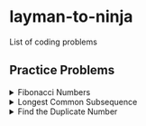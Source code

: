 # layman-to-ninja
List of coding problems

## Practice Problems

<details><summary>Fibonacci Numbers</summary>

```Java
package org.example;

import java.util.Arrays;

public class FibonacciNumber {

    public static void main(String[] args) {
        int n = 7;
        // recursive solution
        System.out.println(fib_recursive(n));

        // Dynamic programming
        int[] dp_arr = new int[n+1];
        Arrays.fill(dp_arr, -1);
        System.out.println(fib_memoization(n, dp_arr));
    }

    public static int fib_recursive(int n) {
        // base case
        if(n <= 1) return n;

        // recursive call
        return fib_recursive(n-1) + fib_recursive(n-2);
    }

    public static int fib_memoization(int n, int[] dp) {
        // base case
        if(n <= 1) return n;

        // if dp arr has value; use that
        if(dp[n] != -1) return dp[n];

        // Compute and Memoize the answer
        dp[n] = fib_memoization(n-1, dp) + fib_memoization(n-2, dp);
        return dp[n]; // first memoize; then return
    }

}

```
</details>

<details><summary>Longest Common Subsequence</summary>

##### Description

> A subsequence of a string is a new string generated from the original string with some characters (can be none) deleted without changing the relative order of the remaining characters.
> 
> For example, `"ace"` is a subsequence of `"abcde"`.
> 
> A common subsequence of two strings is a subsequence that is common to both strings.
>
> **Example**<br>
> **Input:** text1 = "abcde", text2 = "ace"
> **Output:** 3  
> **Explanation:** The longest common subsequence is "ace" and its length is 3.

Leetcode Link : [https://leetcode.com/problems/longest-common-subsequence/](https://leetcode.com/problems/longest-common-subsequence/)

##### Recursive Tree

[![](https://mermaid.ink/img/pako:eNp1VNFOwyAU_RWCD9OIZtC9rCYmk0t_QB8xBluqi21Zus7EOP9d2kLHsHYP2849l3s4B_qNc1NonOK3Vu3e0RPIBtlncynxhsORC5D4asQeLBZD1PECjFvoDAALvJwBdKCcADEwXqb_eaX2e9AlMp-6rdQOlduqSi_W67Jcr0luKtOmF8vl8m6ky8aJRjc398dOfWi02CyO6OEvzHuYOvEnPDd1bZqxzMOqxJfX9EriaTEeLAaWDX9h0cNuBgy4OXTIlOjVHJpiagEaTZh6fOFMGix6jnCGzSwrvA2cjkGFmTCXUxACi3MSNA5KsCioLAoKknFU0JIELf6QRLlwOlPoXePM7yCKDJgXHdkvqNc-5wid6ernCOb3F0UQFaIAjihzNswMy9CM9uEoJN6raFMi8ZbFKlwhY5HdIvlHFkO-Y06Z39RqDCuML7TTDl555pybrgire9UUaG-QaW7t8-yPmG2xxT714f4iToAAJYIAI8J-M5L5C33Xs06f8RIjhAmudVurbWFfSN89Yi_Bu661xKn9Waj2Q2LZ_FjeYVeoToti25kWp6Wq9ppgdejM41eTT8DIgq2yb7faoT-_UNVYiw)](https://mermaid.live/edit#pako:eNp1VNFOwyAU_RWCD9OIZtC9rCYmk0t_QB8xBluqi21Zus7EOP9d2kLHsHYP2849l3s4B_qNc1NonOK3Vu3e0RPIBtlncynxhsORC5D4asQeLBZD1PECjFvoDAALvJwBdKCcADEwXqb_eaX2e9AlMp-6rdQOlduqSi_W67Jcr0luKtOmF8vl8m6ky8aJRjc398dOfWi02CyO6OEvzHuYOvEnPDd1bZqxzMOqxJfX9EriaTEeLAaWDX9h0cNuBgy4OXTIlOjVHJpiagEaTZh6fOFMGix6jnCGzSwrvA2cjkGFmTCXUxACi3MSNA5KsCioLAoKknFU0JIELf6QRLlwOlPoXePM7yCKDJgXHdkvqNc-5wid6ernCOb3F0UQFaIAjihzNswMy9CM9uEoJN6raFMi8ZbFKlwhY5HdIvlHFkO-Y06Z39RqDCuML7TTDl555pybrgire9UUaG-QaW7t8-yPmG2xxT714f4iToAAJYIAI8J-M5L5C33Xs06f8RIjhAmudVurbWFfSN89Yi_Bu661xKn9Waj2Q2LZ_FjeYVeoToti25kWp6Wq9ppgdejM41eTT8DIgq2yb7faoT-_UNVYiw)

##### Code

```Java
package org.example;

import java.util.Arrays;

public class LongestCommonSubsequence {

    public static void main(String[] args) {

        // input
        char[] str1 = "ACD".toCharArray();
        char[] str2 = "CED".toCharArray();

        // recursive solution
        System.out.println("Recursive solution: " + lcs_rec(0,0, str1, str2));

        // Dynamic programming solution
        int[][] dp_arr = new int[str1.length][str2.length];
        Arrays.stream(dp_arr).forEach(a -> Arrays.fill(a, -1));
        System.out.println("DP solution: " + lcs_memoization(0, 0, str1, str2, dp_arr));
        Arrays.stream(dp_arr).forEach(a -> Arrays.fill(a, -1));
        System.out.println("DP Top down: " + lcs_topdown(str1.length-1, str2.length-1, str1, str2, dp_arr));
    }

    private static int lcs_rec(int i, int j, char[] str1, char[] str2) {
        // base case
        if(i >= str1.length || j >= str2.length)
            return 0;

        // when both ith and jth char matches
        if(str1[i] == str2[j])
            return 1+lcs_rec(i+1, j+1, str1, str2);

        // when ith and jth char does not match
        int left = lcs_rec(i+1, j, str1, str2);
        int right = lcs_rec(i, j+1, str1, str2);
        return Math.max(left, right);
    }

    // This method solves problem in BottomUp approach as we go from 0..n
    private static int lcs_memoization(int i, int j, char[] str1, char[] str2, int[][] dp) {
        // base case
        if(i >= str1.length || j >= str2.length)
            return 0;

        // if dp arr state has changed, use that value
        if(dp[i][j] != -1)
            return dp[i][j];

        // when both ith and jth char matches
        if(str1[i] == str2[j])
            return dp[i][j] = 1 + lcs_memoization(i+1, j+1, str1, str2, dp);

        // when ith and jth char does not match
        int left = lcs_memoization(i+1, j, str1, str2, dp);
        int right = lcs_memoization(i, j+1, str1, str2, dp);
        return dp[i][j] = Math.max(left, right);
    }

    private static int lcs_topdown(int i, int j, char[] str1, char[] str2, int[][] dp) {
        // base case
        if(i < 0 || j < 0)
            return 0;

        // if dp arr state has changed, use that value
        if(dp[i][j] != -1)
            return dp[i][j];

        // when both ith and jth char matches
        if(str1[i] == str2[j])
            return dp[i][j] = 1 + lcs_memoization(i-1, j-1, str1, str2, dp);

        // when ith and jth char does not match
        int left = lcs_memoization(i-1, j, str1, str2, dp);
        int right = lcs_memoization(i, j-1, str1, str2, dp);
        return dp[i][j] = Math.max(left, right);
    }

}
```

> **Recursive solution:** O(n.2^m), where m is the length of the first string and n is the length of the second string.<br>
> **Dynamic Programming:** O(n*m)
</details>

<details>
<summary>Find the Duplicate Number</summary>

##### Description
> Given array of `n+1` numbers contains `[1,n]` inclusive and there is only single repeated number
>
> Example:
> Input: nums = [1,3,4,2,2]
> Output: 2

Leetcode link: [https://leetcode.com/problems/find-the-duplicate-number/](https://leetcode.com/problems/find-the-duplicate-number/)

##### Code

```Java
package org.example;

import java.util.Arrays;
import java.util.NoSuchElementException;

public class FindDuplicateNumber {

    public static void main(String[] args) {
        int[] arr = {1,3,5,2,8,4,7,6,7};
        System.out.println("Optimal solution with linkedlist " +
                "slow and fast pointer :" + findDuplicate(arr));
        System.out.println("Brute force solution with sorting: " + findDuplicate_brute_force(arr));
        System.out.println("Hash frequency count solution: " + findDuplicate_hash_frequency(arr));
    }

    private static int findDuplicate(int[] arr) {
        int slowPtr = arr[0];
        int fastPtr = arr[0];

        do {    // first collision in loop
            slowPtr = arr[slowPtr];
            fastPtr = arr[arr[fastPtr]];
        } while (slowPtr != fastPtr);

        // meet at the start of loop to find duplicate
        fastPtr = arr[0];
        while (slowPtr != fastPtr) {
            slowPtr = arr[slowPtr];
            fastPtr = arr[fastPtr];
        }
        return slowPtr;
    }

    private static int findDuplicate_brute_force(int[] arr) {
        Arrays.sort(arr);
        for(int i=0; i<arr.length-1; i++) {
            if(arr[i] == arr[i+1]) {
                return arr[i];
            }
        }
        throw new NoSuchElementException("No duplicate found");
    }

    private static int findDuplicate_hash_frequency(int[] arr) {
        int[] freq = new int[arr.length];
        Arrays.fill(freq, 0);
        for(int num: arr) {
            freq[num]++;
        }
        for(int i=0; i<freq.length; i++) {
            if(freq[i] == 2)
                return i;
        }
        throw new NoSuchElementException("No duplicate found");
    }
}
```
</details>